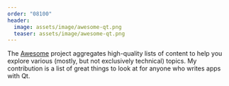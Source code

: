 ```yaml
---
order: "08100"
header:
  image: assets/image/awesome-qt.png
  teaser: assets/image/awesome-qt.png
---
```


<p>
  The <a href="https://github.com/sindresorhus/awesome" target="_blank">Awesome</a> project aggregates high-quality lists of content to help you explore various (mostly, but not exclusively technical) topics.  My contribution is a list of great things to look at for anyone who writes apps with Qt.
</p>
